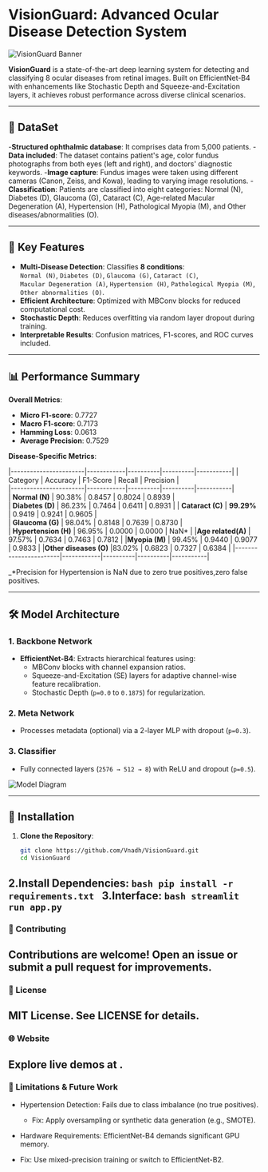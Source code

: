 # VisionGuard: Advanced Ocular Disease Detection System  

![VisionGuard Banner](media/image0.png)  

**VisionGuard** is a state-of-the-art deep learning system for detecting and classifying 8 ocular diseases from retinal images. Built on EfficientNet-B4 with enhancements like Stochastic Depth and Squeeze-and-Excitation layers, it achieves robust performance across diverse clinical scenarios. 

---

## 💾 DataSet
 -**Structured ophthalmic database**: It comprises data from 5,000 patients.
 -**Data included**: The dataset contains patient's age, color fundus photographs from both eyes (left and right), and doctors'  diagnostic keywords.
 -**Image capture**: Fundus images were taken using different cameras (Canon, Zeiss, and Kowa), leading to varying image resolutions.
-**Classification**: Patients are classified into eight categories: Normal (N), Diabetes (D), Glaucoma (G), Cataract (C), Age-related Macular Degeneration (A), Hypertension (H), Pathological Myopia (M), and Other diseases/abnormalities (O).   


---

## 🌟 Key Features  
- **Multi-Disease Detection**: Classifies **8 conditions**:  
  `Normal (N)`, `Diabetes (D)`, `Glaucoma (G)`, `Cataract (C)`,  
  `Macular Degeneration (A)`, `Hypertension (H)`, `Pathological Myopia (M)`,  
  `Other abnormalities (O)`.  
- **Efficient Architecture**: Optimized with MBConv blocks for reduced computational cost.  
- **Stochastic Depth**: Reduces overfitting via random layer dropout during training.  
- **Interpretable Results**: Confusion matrices, F1-scores, and ROC curves included.  

---

## 📊 Performance Summary  
**Overall Metrics**:  
- **Micro F1-score**: 0.7727  
- **Macro F1-score**: 0.7173  
- **Hamming Loss**: 0.0613  
- **Average Precision**: 0.7529  

**Disease-Specific Metrics**:  

|-----------------------|------------|----------|----------|-----------|
| Category              | Accuracy   | F1-Score | Recall   | Precision |  
|-----------------------|------------|----------|----------|-----------|  
| **Normal (N)**        | 90.38%     | 0.8457   | 0.8024   | 0.8939    |  
| **Diabetes (D)**      | 86.23%     | 0.7464   | 0.6411   | 0.8931    |
| **Cataract (C)**      | **99.29%** | 0.9419   | 0.9241   | 0.9605    |  
| **Glaucoma (G)**      | 98.04%     | 0.8148   | 0.7639   | 0.8730    |  
| **Hypertension (H)**  | 96.95%     | 0.0000   | 0.0000   | NaN*      | 
|**Age related(A)**     | 97.57%     | 0.7634   | 0.7463   | 0.7812    |
|**Myopia (M)**         | 99.45%     | 0.9440   | 0.9077   | 0.9833    |
|**Other diseases (O)** |83.02%      | 0.6823   | 0.7327   | 0.6384    |
|-----------------------|------------|----------|----------|-----------|

_*Precision for Hypertension is NaN due to zero true positives,zero false positives.   

---

## 🛠️ Model Architecture  
### 1. **Backbone Network**  
- **EfficientNet-B4**: Extracts hierarchical features using:  
  - MBConv blocks with channel expansion ratios.  
  - Squeeze-and-Excitation (SE) layers for adaptive channel-wise feature recalibration.  
  - Stochastic Depth (`p=0.0` to `0.1875`) for regularization.  

### 2. **Meta Network**  
- Processes metadata (optional) via a 2-layer MLP with dropout (`p=0.3`).  

### 3. **Classifier**  
- Fully connected layers (`2576 → 512 → 8`) with ReLU and dropout (`p=0.5`).  

![Model Diagram](media/image11.png)  

---

## 🚀 Installation  
1. **Clone the Repository**:  
   ```bash  
   git clone https://github.com/Vnadh/VisionGuard.git  
   cd VisionGuard
   ```
2.**Install Dependencies**:
    ```bash
    pip install -r requirements.txt
    ```
3.**Interface**:
    ```bash
    streamlit run app.py
    ```
---

### 🤝 Contributing
Contributions are welcome! Open an issue or submit a pull request for improvements.
---
### 📜 License
MIT License. See LICENSE for details.
---
### 🌐 Website
Explore live demos at .
---
### 🚧 Limitations & Future Work
 * Hypertension Detection: Fails due to class imbalance (no true positives).
   * Fix: Apply oversampling or synthetic data generation (e.g., SMOTE).

 * Hardware Requirements: EfficientNet-B4 demands significant GPU memory.
  * Fix: Use mixed-precision training or switch to EfficientNet-B2.

